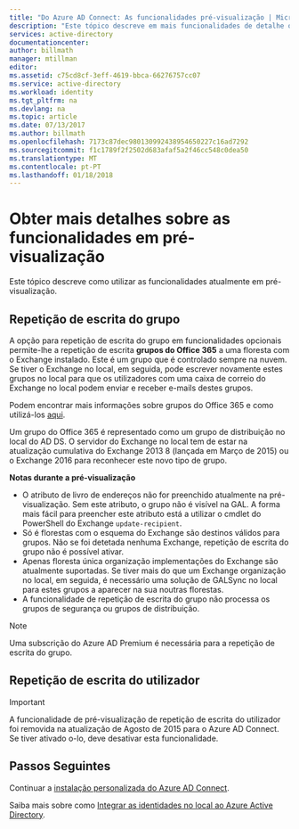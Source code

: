 ```yaml
---
title: "Do Azure AD Connect: As funcionalidades pré-visualização | Microsoft Docs"
description: "Este tópico descreve em mais funcionalidades de detalhe que estão na pré-visualização no Azure AD Connect."
services: active-directory
documentationcenter: 
author: billmath
manager: mtillman
editor: 
ms.assetid: c75cd8cf-3eff-4619-bbca-66276757cc07
ms.service: active-directory
ms.workload: identity
ms.tgt_pltfrm: na
ms.devlang: na
ms.topic: article
ms.date: 07/13/2017
ms.author: billmath
ms.openlocfilehash: 7173c87dec980130992438954650227c16ad7292
ms.sourcegitcommit: f1c1789f2f2502d683afaf5a2f46cc548c0dea50
ms.translationtype: MT
ms.contentlocale: pt-PT
ms.lasthandoff: 01/18/2018
---
```

# <a name="more-details-about-features-in-preview"></a>Obter mais detalhes sobre as funcionalidades em pré-visualização
Este tópico descreve como utilizar as funcionalidades atualmente em pré-visualização.

## <a name="group-writeback"></a>Repetição de escrita do grupo
A opção para repetição de escrita do grupo em funcionalidades opcionais permite-lhe a repetição de escrita **grupos do Office 365** a uma floresta com o Exchange instalado. Este é um grupo que é controlado sempre na nuvem. Se tiver o Exchange no local, em seguida, pode escrever novamente estes grupos no local para que os utilizadores com uma caixa de correio do Exchange no local podem enviar e receber e-mails destes grupos.

Podem encontrar mais informações sobre grupos do Office 365 e como utilizá-los [aqui](http://aka.ms/O365g).

Um grupo do Office 365 é representado como um grupo de distribuição no local do AD DS. O servidor do Exchange no local tem de estar na atualização cumulativa do Exchange 2013 8 (lançada em Março de 2015) ou o Exchange 2016 para reconhecer este novo tipo de grupo.

**Notas durante a pré-visualização**

* O atributo de livro de endereços não for preenchido atualmente na pré-visualização. Sem este atributo, o grupo não é visível na GAL. A forma mais fácil para preencher este atributo está a utilizar o cmdlet do PowerShell do Exchange `update-recipient`.
* Só é florestas com o esquema do Exchange são destinos válidos para grupos. Não se foi detetada nenhuma Exchange, repetição de escrita do grupo não é possível ativar.
* Apenas floresta única organização implementações do Exchange são atualmente suportadas. Se tiver mais do que um Exchange organização no local, em seguida, é necessário uma solução de GALSync no local para estes grupos a aparecer na sua noutras florestas.
* A funcionalidade de repetição de escrita do grupo não processa os grupos de segurança ou grupos de distribuição.

> [!NOTE]
> Uma subscrição do Azure AD Premium é necessária para a repetição de escrita do grupo.
> 
>

## <a name="user-writeback"></a>Repetição de escrita do utilizador
> [!IMPORTANT]
> A funcionalidade de pré-visualização de repetição de escrita do utilizador foi removida na atualização de Agosto de 2015 para o Azure AD Connect. Se tiver ativado o-lo, deve desativar esta funcionalidade.
>
>

## <a name="next-steps"></a>Passos Seguintes
Continuar a [instalação personalizada do Azure AD Connect](active-directory-aadconnect-get-started-custom.md).

Saiba mais sobre como [Integrar as identidades no local ao Azure Active Directory](active-directory-aadconnect.md).
